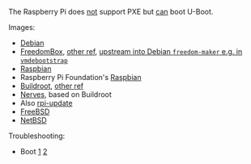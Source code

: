 The Raspberry Pi does [not](http://www.raspberrypi.org/forums/viewtopic.php?t=1444) support PXE but [can](http://elinux.org/RPi_U-Boot) boot U-Boot.

Images:
* [Debian](https://wiki.debian.org/RaspberryPi)
* [FreedomBox](https://wiki.debian.org/FreedomBox/Hardware/RaspberryPi), [other ref](https://github.com/freedombox/freedom-maker/blob/4e91b4275bf28c4ad4c6d415df13d8558cf7542d/freedommaker/hardware-setup#L67-L92), [upstream into Debian `freedom-maker` e.g. in `vmdebootstrap`](https://github.com/freedombox/freedom-maker/issues/29#issuecomment-192661223)
* [Raspbian](https://www.raspbian.org/)
* Raspberry Pi Foundation's [Raspbian](https://www.raspberrypi.org/downloads/raspbian/)
* [Buildroot](https://git.busybox.net/buildroot/tree/board/raspberrypi/readme.txt?id=03f6e005e6a9617767b24a9026da9477848020cc), [other ref](https://git.busybox.net/buildroot/tree/configs/raspberrypi_defconfig?id=03f6e005e6a9617767b24a9026da9477848020cc)
* [Nerves](https://github.com/nerves-project/nerves_system_rpi), based on Buildroot
* Also [rpi-update](https://github.com/Hexxeh/rpi-update/blob/850f420871fe0a1fdd13f511ac0575e637530051/README.md#root_path-and-boot_path)
* [FreeBSD](https://wiki.freebsd.org/FreeBSD/arm/Raspberry%20Pi)
* [NetBSD](https://wiki.netbsd.org/ports/evbarm/raspberry_pi/)

Troubleshooting:
* Boot [1](http://elinux.org/index.php?title=R-Pi_Troubleshooting&oldid=408541#Power_.2F_Start-up) [2](https://www.raspberrypi.org/forums/viewtopic.php?p=437084)
